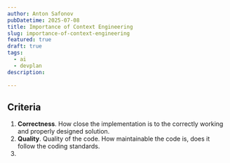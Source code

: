 ```yaml
---
author: Anton Safonov
pubDatetime: 2025-07-08
title: Importance of Context Engineering
slug: importance-of-context-engineering
featured: true
draft: true
tags:
  - ai
  - devplan
description:
  
---
```


## Criteria

1. **Correctness**. How close the implementation is to the correctly working 
and properly designed solution.
2. **Quality**. Quality of the code. How maintainable the code is, does it 
follow the coding standards.
3. 